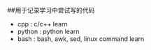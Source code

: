 ##用于记录学习中尝试写的代码
- cpp : c/c++ learn
- python : python learn
- bash : bash, awk, sed, linux command learn